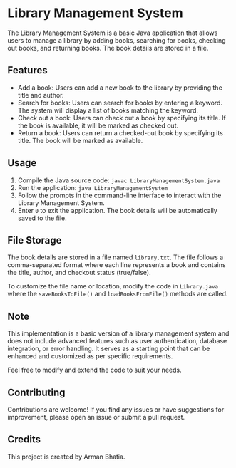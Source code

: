 
# Library Management System
The Library Management System is a basic Java application that allows users to manage a library by adding books, searching for books, checking out books, and returning books. The book details are stored in a file.

## Features
- Add a book: Users can add a new book to the library by providing the title and author.
- Search for books: Users can search for books by entering a keyword. The system will display a list of books matching the keyword.
- Check out a book: Users can check out a book by specifying its title. If the book is available, it will be marked as checked out.
- Return a book: Users can return a checked-out book by specifying its title. The book will be marked as available.

## Usage
1. Compile the Java source code: `javac LibraryManagementSystem.java`
2. Run the application: `java LibraryManagementSystem`
3. Follow the prompts in the command-line interface to interact with the Library Management System.
4. Enter `0` to exit the application. The book details will be automatically saved to the file.

## File Storage
The book details are stored in a file named `library.txt`. The file follows a comma-separated format where each line represents a book and contains the title, author, and checkout status (true/false).

To customize the file name or location, modify the code in `Library.java` where the `saveBooksToFile()` and `loadBooksFromFile()` methods are called.

## Note
This implementation is a basic version of a library management system and does not include advanced features such as user authentication, database integration, or error handling. It serves as a starting point that can be enhanced and customized as per specific requirements.

Feel free to modify and extend the code to suit your needs.

## Contributing
Contributions are welcome! If you find any issues or have suggestions for improvement, please open an issue or submit a pull request.

## Credits
This project is created by Arman Bhatia.



